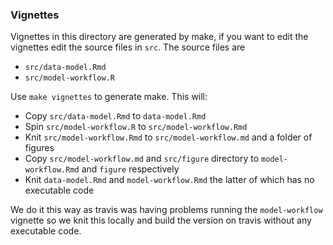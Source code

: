 ### Vignettes

Vignettes in this directory are generated by make, if you want to edit the vignettes edit the source files in `src`. The source files are
* `src/data-model.Rmd`
* `src/model-workflow.R`

Use `make vignettes` to generate make. This will:

* Copy `src/data-model.Rmd` to `data-model.Rmd`
* Spin `src/model-workflow.R` to `src/model-workflow.Rmd`
* Knit `src/model-workflow.Rmd` to `src/model-workflow.md` and a folder of figures
* Copy `src/model-workflow.md` and `src/figure` directory to `model-workflow.Rmd` and `figure` respectively
* Knit `data-model.Rmd` and `model-workflow.Rmd` the latter of which has no executable code

We do it this way as travis was having problems running the `model-workflow` vignette so we knit this locally and build the version on travis without any executable code.
